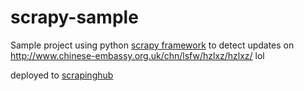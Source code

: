 # scrapy-sample

Sample project using python [scrapy framework](https://scrapy.org/) to detect updates on http://www.chinese-embassy.org.uk/chn/lsfw/hzlxz/hzlxz/
lol

deployed to [scrapinghub](https://scrapinghub.com/)

